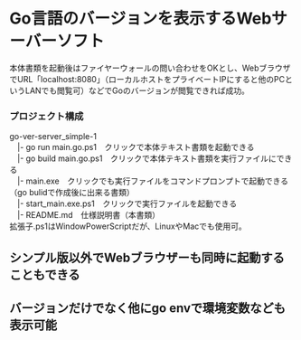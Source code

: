 # Go言語のバージョンを表示するWebサーバーソフト
本体書類を起動後はファイヤーウォールの問い合わせをOKとし、WebブラウザでURL「localhost:8080」（ローカルホストをプライベートIPにすると他のPCというLANでも閲覧可）などでGoのバージョンが閲覧できれば成功。

### プロジェクト構成
go-ver-server_simple-1  
　|- go run main.go.ps1　クリックで本体テキスト書類を起動できる  
　|- go build main.go.ps1　クリックで本体テキスト書類を実行ファイルにできる  
　|- main.exe　クリックでも実行ファイルをコマンドプロンプトで起動できる（go bulidで作成後に出来る書類）  
　|- start_main.exe.ps1　クリックで実行ファイルを起動できる  
　|- README.md　仕様説明書（本書類）  
 拡張子.ps1はWindowPowerScriptだが、LinuxやMacでも使用可。

## シンプル版以外でWebブラウザーも同時に起動することもできる
## バージョンだけでなく他にgo envで環境変数なども表示可能

